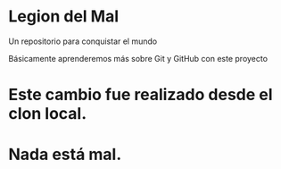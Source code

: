 # Legion del Mal
Un repositorio para conquistar el mundo

Básicamente aprenderemos más sobre Git y GitHub con este proyecto


# Este cambio fue realizado desde el clon local.
# Nada está mal.
